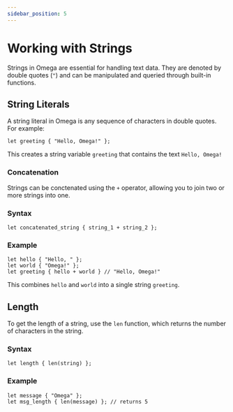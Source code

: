 ```yaml
---
sidebar_position: 5
---
```


# Working with Strings

Strings in Omega are essential for handling text data. They are denoted by double quotes (`"`) and can be manipulated and queried through built-in functions.

## String Literals

A string literal in Omega is any sequence of characters in double quotes. For example:

```omega
let greeting { "Hello, Omega!" };
```

This creates a string variable `greeting` that contains the text `Hello, Omega!`

### Concatenation

Strings can be conctenated using the `+` operator, allowing you to join two or more strings into one.

### Syntax

```omega
let concatenated_string { string_1 + string_2 };
```

### Example

```omega
let hello { "Hello, " };
let world { "Omega!" };
let greeting { hello + world } // "Hello, Omega!"
```

This combines `hello` and `world` into a single string `greeting`.

## Length

To get the length of a string, use the `len` function, which returns the number of characters in the string.

### Syntax

```omega
let length { len(string) };
```

### Example

```omega
let message { "Omega" };
let msg_length { len(message) }; // returns 5
```
